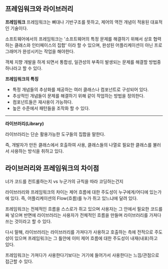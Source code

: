 **프레임워크와 라이브러리**
--------

**프레임워크**
프레임워크는 뼈대나 기반구조를 뜻하고, 제어의 역전 개념이 적용된 대표적인 기술이다.  

소프트웨어에서의 프레임워크는 '소프트웨어의 특정 문제를 해결하기 위해서 상호 협력하는 클래스와 인터페이스의 집합' 이라 할 수 있으며, 완성된 어플리케이션이 아닌 프로그래머가 완성시키는 작업을 해야한다. 

객체 지향 개발을 하게 되면서 통합성, 일관성의 부족이 발생되는 문제를 해결할 방법중 하나라고 할 수 있다.

**프레임워크의 특징**

- 특정 개념들의 추상화를 제공하는 여러 클래스나 컴포넌트로 구성되어 있다.  
- 추상적인 개념들이 문제를 해결하기 위해 같이 작업하는 방법을 정의한다. 
- 컴포넌트들은 재사용이 가능하다. 
- 높은 수준에서 패턴들을 조작화 할 수 있다.

***

**라이브러리(Library)**

라이브러리는 단순 활용가능한 도구들의 집합을 말한다.

즉, 개발자가 만든 클래스에서 호출하여 사용, 클래스들의 나열로 필요한 클래스를 불러서 사용하는 방식을 취하고 있다.


**라이브러리와 프레임워크의 차이점**
------

너가 코드를 컨트롤하는지 vs 누군가의 규칙을 따라 코딩하는건지

라이브러리와 프레임워크의 차이는 제어 흐름에 대한 주도성이 누구에게/어디에 있는가에 있다.
즉, 어플리케이션의 Flow(흐름)를 누가 쥐고 있느냐에 달려 있다.

프레임워크는 전체적인 흐름을 스스로가 쥐고 있으며 사용자는 그 안에서 필요한 코드를 짜 넣으며 반면에 라이브러리는 사용자가 전체적인 흐름을 만들며 라이브러리를 가져다 쓰는 것이라고 할 수 있다.

다시 말해, 라이브러리는 라이브러리를 가져다가 사용하고 호출하는 측에 전적으로 주도성이 있으며 프레임워크는 그 틀안에 이미 제어 흐름에 대한 주도성이 내재(내포)하고 있다.

프레임워크는 가져다가 사용한다기보다는 거기에 들어가서 사용한다는 느낌/관점으로 접근할 수 있다.

